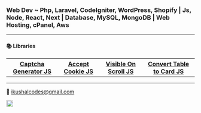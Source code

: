 ### Web Dev ~ Php, Laravel, CodeIgniter, WordPress, Shopify | Js, Node, React, Next | Database, MySQL, MongoDB | Web Hosting, cPanel, Aws
---
#### <p>📚 Libraries</p>

<table>
 <th> 
  <a href="https://github.com/kushalcodes/captcha-gen-js">Captcha Generator JS </a>
 </th>
  <th> 
   <a href="https://github.com/kushalcodes/accept-cookie-js">Accept Cookie JS  </a>
 </th>
 <th>
  <a href="https://github.com/kushalcodes/visible-on-scroll-js">Visible On Scroll JS</a>
 </th>
 <th>
  <a href="https://github.com/kushalcodes/konvert-table-to-card">Convert Table to Card JS</a>
 </th>
</table>

---

<p>📧 <a href="mailto:ikushalcodes@gmail.com">ikushalcodes@gmail.com</a></p>

<img src="https://img.icons8.com/ios-glyphs/30/null/pranava.png" height="18px"/>
